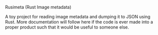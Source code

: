 Rusimeta (Rust Image metadata)

A toy project for reading image metadata and dumping it to JSON using Rust.
More documentation will follow here if the code is ever made into a proper product such that
it would be useful to someone else.
